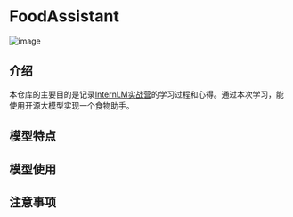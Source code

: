 # FoodAssistant

![image](resources/git_food.png)

## 介绍

本仓库的主要目的是记录[InternLM实战营](https://github.com/InternLM/Tutorial)的学习过程和心得。通过本次学习，能使用开源大模型实现一个食物助手。

## 模型特点

## 模型使用

## 注意事项



